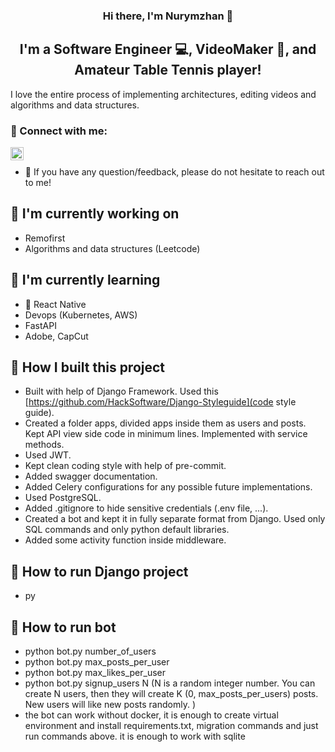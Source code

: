<h3 align="center">
Hi there, I'm Nurymzhan 👋
</h3>

<h2 align="center">
I'm a Software Engineer 💻, VideoMaker 📸, and Amateur Table Tennis player!
</h2> 

I love the entire process of implementing architectures, editing videos and algorithms and data structures. 

### 🤝 Connect with me:

<a href="https://www.linkedin.com/in/nurymzhan-ayapbergen-15582623a/"><img align="left" src="https://raw.githubusercontent.com/yushi1007/yushi1007/main/images/linkedin.svg" alt="Yu Shi | LinkedIn" width="21px"/></a>
</br>
- 💬 If you have any question/feedback, please do not hesitate to reach out to me!

## 🔭 I'm currently working on

- Remofirst
- Algorithms and data structures (Leetcode)

## 🌱 I'm currently learning

- 📱 React Native
- Devops (Kubernetes, AWS)
- FastAPI
- Adobe, CapCut  

## 📝 How I built this project

- Built with help of Django Framework. Used this [https://github.com/HackSoftware/Django-Styleguide](code style guide).
- Created a folder apps, divided apps inside them as users and posts. Kept API view side code in minimum lines. Implemented with service methods.
- Used JWT.
- Kept clean coding style with help of pre-commit.
- Added swagger documentation.
- Added Celery configurations for any possible future implementations. 
- Used PostgreSQL. 
- Added .gitignore to hide sensitive credentials (.env file, ...).
- Created a bot and kept it in fully separate format from Django. Used only SQL commands and only python default libraries.
- Added some activity function inside middleware.

## 📝 How to run Django project

- py

## 📝 How to run bot

- python bot.py number_of_users
- python bot.py max_posts_per_user
- python bot.py max_likes_per_user
- python bot.py signup_users N (N is a random integer number. You can create N users, then they will create K (0, max_posts_per_users) posts. New users will like new posts randomly. )
- the bot can work without docker, it is enough to create virtual environment and install requirements.txt, migration commands and just run commands above. it is enough to work with sqlite